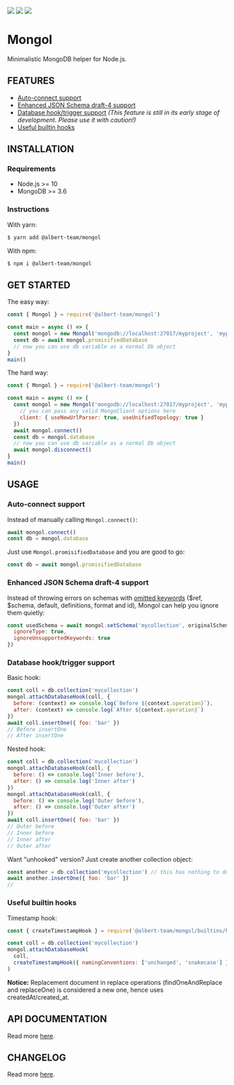 [![](https://img.shields.io/github/license/albert-team/mongol.svg?style=flat-square)](https://github.com/albert-team/mongol)
[![](https://img.shields.io/npm/v/@albert-team/mongol.svg?style=flat-square)](https://www.npmjs.com/package/@albert-team/mongol)
[![](https://img.shields.io/travis/com/albert-team/mongol.svg?style=flat-square)](https://travis-ci.com/albert-team/mongol)

# Mongol

Minimalistic MongoDB helper for Node.js.

## FEATURES

- [Auto-connect support](#auto-connect-support)
- [Enhanced JSON Schema draft-4 support](#enhanced-json-schema-draft-4-support)
- [Database hook/trigger support](#database-hooktrigger-support) _(This feature is still in its early stage of development. Please use it with caution!)_
- [Useful builtin hooks](#useful-builtin-hooks)

## INSTALLATION

### Requirements

- Node.js >= 10
- MongoDB >= 3.6

### Instructions

With yarn:

```bash
$ yarn add @albert-team/mongol
```

With npm:

```bash
$ npm i @albert-team/mongol
```

## GET STARTED

The easy way:

```js
const { Mongol } = require('@albert-team/mongol')

const main = async () => {
  const mongol = new Mongol('mongodb://localhost:27017/myproject', 'myproject')
  const db = await mongol.promisifiedDatabase
  // now you can use db variable as a normal Db object
}
main()
```

The hard way:

```js
const { Mongol } = require('@albert-team/mongol')

const main = async () => {
  const mongol = new Mongol('mongodb://localhost:27017/myproject', 'myproject', {
    // you can pass any valid MongoClient options here
    client: { useNewUrlParser: true, useUnifiedTopology: true }
  })
  await mongol.connect()
  const db = mongol.database
  // now you can use db variable as a normal Db object
  await mongol.disconnect()
}
main()
```

## USAGE

### Auto-connect support

Instead of manually calling `Mongol.connect()`:

```js
await mongol.connect()
const db = mongol.database
```

Just use `Mongol.promisifiedDatabase` and you are good to go:

```js
const db = await mongol.promisifiedDatabase
```

### Enhanced JSON Schema draft-4 support

Instead of throwing errors on schemas with [omitted keywords](https://docs.mongodb.com/manual/reference/operator/query/jsonSchema/#json-schema-omission) ($ref, $schema, default, definitions, format and id), Mongol can help you ignore them quietly:

```js
const usedSchema = await mongol.setSchema('mycollection', originalSchema, {
  ignoreType: true,
  ignoreUnsupportedKeywords: true
})
```

### Database hook/trigger support

Basic hook:

```js
const coll = db.collection('mycollection')
mongol.attachDatabaseHook(coll, {
  before: (context) => console.log(`Before ${context.operation}`),
  after: (context) => console.log(`After ${context.operation}`)
})
await coll.insertOne({ foo: 'bar' })
// Before insertOne
// After insertOne
```

Nested hook:

```js
const coll = db.collection('mycollection')
mongol.attachDatabaseHook(coll, {
  before: () => console.log('Inner before'),
  after: () => console.log('Inner after')
})
mongol.attachDatabaseHook(coll, {
  before: () => console.log('Outer before'),
  after: () => console.log('Outer after')
})
await coll.insertOne({ foo: 'bar' })
// Outer before
// Inner before
// Inner after
// Outer after
```

Want "unhooked" version? Just create another collection object:

```js
const another = db.collection('mycollection') // this has nothing to do with coll variable above
await another.insertOne({ foo: 'bar' })
//
```

### Useful builtin hooks

Timestamp hook:

```js
const { createTimestampHook } = require('@albert-team/mongol/builtins/hooks')

const coll = db.collection('mycollection')
mongol.attachDatabaseHook(
  coll,
  createTimestampHook({ namingConventions: ['unchanged', 'snakecase'] })
)
```

**Notice:** Replacement document in replace operations (findOneAndReplace and replaceOne) is considered a new one, hence uses createdAt/created_at.

## API DOCUMENTATION

Read more [here](https://albert-team.github.io/mongol).

## CHANGELOG

Read more [here](https://github.com/albert-team/mongol/blob/master/CHANGELOG.md).
